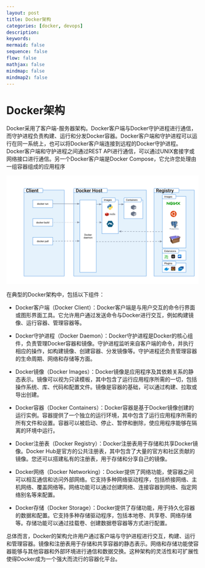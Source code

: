 ```yaml
---
layout: post
title: Docker架构
categories: [docker, devops]
description:
keywords:
mermaid: false
sequence: false
flow: false
mathjax: false
mindmap: false
mindmap2: false
---
```


# Docker架构

Docker采用了客户端-服务器架构。Docker客户端与Docker守护进程进行通信，而守护进程负责构建、运行和分发Docker容器。Docker客户端和守护进程可以运行在同一系统上，也可以将Docker客户端连接到远程的Docker守护进程。Docker客户端和守护进程之间通过REST API进行通信，可以通过UNIX套接字或网络接口进行通信。另一个Docker客户端是Docker Compose，它允许您处理由一组容器组成的应用程序

![docker arch](/images/posts/docker/architecture.svg)

在典型的Docker架构中，包括以下组件：

- Docker客户端（Docker Client）：Docker客户端是与用户交互的命令行界面或图形界面工具。它允许用户通过发送命令与Docker进行交互，例如构建镜像、运行容器、管理容器等。

- Docker守护进程（Docker Daemon）：Docker守护进程是Docker的核心组件，负责管理Docker容器和镜像。守护进程监听来自客户端的命令，并执行相应的操作，如构建镜像、创建容器、分发镜像等。守护进程还负责管理容器的生命周期、网络和存储等方面。

- Docker镜像（Docker Images）：Docker镜像是应用程序及其依赖关系的静态表示。镜像可以视为只读模板，其中包含了运行应用程序所需的一切，包括操作系统、库、代码和配置文件。镜像是容器的基础，可以通过构建、拉取或导出创建。

- Docker容器（Docker Containers）：Docker容器是基于Docker镜像创建的运行实例。容器提供了一个独立的运行环境，其中包含了运行应用程序所需的所有文件和设置。容器可以被启动、停止、暂停和删除，使应用程序能够在隔离的环境中运行。

- Docker注册表（Docker Registry）：Docker注册表用于存储和共享Docker镜像。Docker Hub是官方的公共注册表，其中包含了大量的官方和社区贡献的镜像。您还可以搭建私有的注册表，用于存储和分享自己的镜像。

- Docker网络（Docker Networking）：Docker提供了网络功能，使容器之间可以相互通信和访问外部网络。它支持多种网络驱动程序，包括桥接网络、主机网络、覆盖网络等。网络功能可以通过创建网络、连接容器到网络、指定网络别名等来配置。

- Docker存储（Docker Storage）：Docker提供了存储功能，用于持久化容器的数据和配置。它支持多种存储驱动程序，包括本地卷、共享卷、网络存储等。存储功能可以通过挂载卷、创建数据卷容器等方式进行配置。

总体而言，Docker的架构允许用户通过客户端与守护进程进行交互，构建、运行和管理容器。镜像和注册表用于存储和共享容器的静态表示。网络和存储功能使容器能够与其他容器和外部环境进行通信和数据交换。这种架构的灵活性和可扩展性使得Docker成为一个强大而流行的容器化平台。
